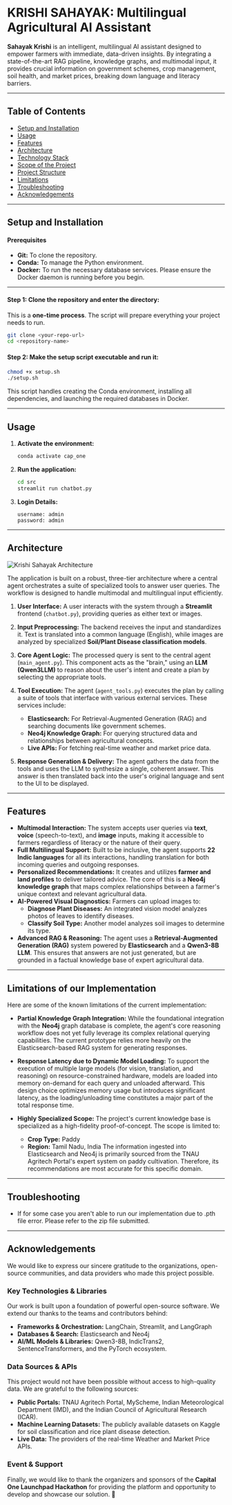 # KRISHI SAHAYAK: Multilingual Agricultural AI Assistant

<!-- Add a banner image or a screenshot of the application here -->
<!-- ![Project Banner](https://via.placeholder.com/800x200.png?text=Sahayak+Krishi+AI+Assistant) -->

**Sahayak Krishi** is an intelligent, multilingual AI assistant designed to empower farmers with immediate, data-driven insights. By integrating a state-of-the-art RAG pipeline, knowledge graphs, and multimodal input, it provides crucial information on government schemes, crop management, soil health, and market prices, breaking down language and literacy barriers.

---

## Table of Contents
- [Setup and Installation](#setup-and-installation)
- [Usage](#usage)
- [Features](#features)
- [Architecture](#architecture)
- [Technology Stack](#technology-stack)
- [Scope of the Project](#scope-of-the-project)
- [Project Structure](#project-structure)
- [Limitations](#limitations)
- [Troubleshooting](#troubleshooting)
- [Acknowledgements](#acknowledgements)

---
## Setup and Installation

#### Prerequisites
- **Git:** To clone the repository.
- **Conda:** To manage the Python environment.
- **Docker:** To run the necessary database services. Please ensure the Docker daemon is running before you begin.

---
#### Step 1: Clone the repository and enter the directory:
This is a **one-time process**. The script will prepare everything your project needs to run.

  ```bash
  git clone <your-repo-url>
  cd <repository-name>
  ```

#### Step 2: Make the setup script executable and run it:
  ```bash
  chmod +x setup.sh
  ./setup.sh
  ```
  This script handles creating the Conda environment, installing all dependencies, and launching the required databases in Docker.

---

## Usage
1.  **Activate the environment:**
    ```bash
    conda activate cap_one
    ```
2.  **Run the application:**
    ```bash
    cd src
    streamlit run chatbot.py
    ```
3.  **Login Details:**
    ```
    username: admin
    password: admin
    ```

---
## Architecture
![Krishi Sahayak Architecture](https://github.com/manapureanshul7/Krishi-Sahayk/blob/manapureanshul7-patch-1/Assets/Krishi%20Sahayak%20Architecture.png)

The application is built on a robust, three-tier architecture where a central agent orchestrates a suite of specialized tools to answer user queries. The workflow is designed to handle multimodal and multilingual input efficiently.

1.  **User Interface:** A user interacts with the system through a **Streamlit** frontend (`chatbot.py`), providing queries as either text or images.

2.  **Input Preprocessing:** The backend receives the input and standardizes it. Text is translated into a common language (English), while images are analyzed by specialized **Soil/Plant Disease classification models**.

3.  **Core Agent Logic:** The processed query is sent to the central agent (`main_agent.py`). This component acts as the "brain," using an **LLM (Qwen3LLM)** to reason about the user's intent and create a plan by selecting the appropriate tools.

4.  **Tool Execution:** The agent (`agent_tools.py`) executes the plan by calling a suite of tools that interface with various external services. These services include:
    * **Elasticsearch:** For Retrieval-Augmented Generation (RAG) and searching documents like government schemes.
    * **Neo4j Knowledge Graph:** For querying structured data and relationships between agricultural concepts.
    * **Live APIs:** For fetching real-time weather and market price data.

5.  **Response Generation & Delivery:** The agent gathers the data from the tools and uses the LLM to synthesize a single, coherent answer. This answer is then translated back into the user's original language and sent to the UI to be displayed.

---

## Features
- **Multimodal Interaction:** The system accepts user queries via **text**, **voice** (speech-to-text), and **image** inputs, making it accessible to farmers regardless of literacy or the nature of their query.
- **Full Multilingual Support:** Built to be inclusive, the agent supports **22 Indic languages** for all its interactions, handling translation for both incoming queries and outgoing responses.
- **Personalized Recommendations:** It creates and utilizes **farmer and land profiles** to deliver tailored advice. The core of this is a **Neo4j knowledge graph** that maps complex relationships between a farmer's unique context and relevant agricultural data.
- **AI-Powered Visual Diagnostics:** Farmers can upload images to:
  - **Diagnose Plant Diseases:** An integrated vision model analyzes photos of leaves to identify diseases.
  - **Classify Soil Type:** Another model analyzes soil images to determine its type.
- **Advanced RAG & Reasoning:** The agent uses a **Retrieval-Augmented Generation (RAG)** system powered by **Elasticsearch** and a **Qwen3-8B LLM**. This ensures that answers are not just generated, but are grounded in a factual knowledge base of expert agricultural data.

---

## Limitations of our Implementation
Here are some of the known limitations of the current implementation:

-   **Partial Knowledge Graph Integration:** While the foundational integration with the **Neo4j** graph database is complete, the agent's core reasoning workflow does not yet fully leverage its complex relational querying capabilities. The current prototype relies more heavily on the Elasticsearch-based RAG system for generating responses.

-   **Response Latency due to Dynamic Model Loading:** To support the execution of multiple large models (for vision, translation, and reasoning) on resource-constrained hardware, models are loaded into memory on-demand for each query and unloaded afterward. This design choice optimizes memory usage but introduces significant latency, as the loading/unloading time constitutes a major part of the total response time.

-   **Highly Specialized Scope:** The project's current knowledge base is specialized as a high-fidelity proof-of-concept. The scope is limited to:
    -   **Crop Type:** Paddy
    -   **Region:** Tamil Nadu, India
    The information ingested into Elasticsearch and Neo4j is primarily sourced from the TNAU Agritech Portal's expert system on paddy cultivation. Therefore, its recommendations are most accurate for this specific domain.

---

## Troubleshooting
- If for some case you aren't able to run our implementation due to .pth file error. Please refer to the zip file submitted. 

---

## Acknowledgements

We would like to express our sincere gratitude to the organizations, open-source communities, and data providers who made this project possible.

### Key Technologies & Libraries
Our work is built upon a foundation of powerful open-source software. We extend our thanks to the teams and contributors behind:
- **Frameworks & Orchestration:** LangChain, Streamlit, and LangGraph
- **Databases & Search:** Elasticsearch and Neo4j
- **AI/ML Models & Libraries:** Qwen3-8B, IndicTrans2, SentenceTransformers, and the PyTorch ecosystem.

### Data Sources & APIs
This project would not have been possible without access to high-quality data. We are grateful to the following sources:
- **Public Portals:** TNAU Agritech Portal, MyScheme, Indian Meteorological Department (IMD), and the Indian Council of Agricultural Research (ICAR).
- **Machine Learning Datasets:** The publicly available datasets on Kaggle for soil classification and rice plant disease detection.
- **Live Data:** The providers of the real-time Weather and Market Price APIs.

### Event & Support
Finally, we would like to thank the organizers and sponsors of the **Capital One Launchpad Hackathon** for providing the platform and opportunity to develop and showcase our solution. 🌾
